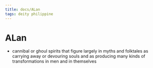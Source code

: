 ```yaml
---
title: docs/ALan
tags: deity philippine
---
```


# ALan
- cannibal or ghoul spirits that figure largely in myths and folktales as carrying away or devouring souls and as producing many kinds of transformations in men and in themselves